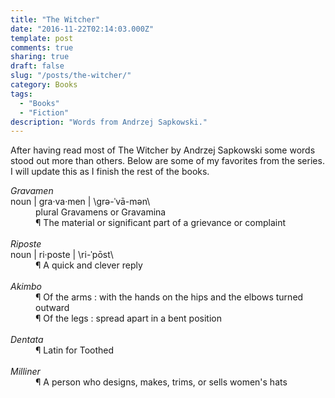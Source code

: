```yaml
---
title: "The Witcher"
date: "2016-11-22T02:14:03.000Z"
template: post
comments: true
sharing: true
draft: false
slug: "/posts/the-witcher/"
category: Books
tags:
  - "Books"
  - "Fiction"
description: "Words from Andrzej Sapkowski."
---
```


After having read most of The Witcher by Andrzej Sapkowski some words stood out more than others. Below are some of my favorites from the series. I will update this as I finish the rest of the books.

<dl>
  <dt>
    <dfn>Gravamen</dfn>
  </dt>
  <dt>
    noun | gra·va·men | \grə-ˈvā-mən\
  </dt>
  <dd>
    plural Gravamens or Gravamina
  </dd>
  <dd>
    ¶ The material or significant part of a grievance or complaint
  </dd>
  <br>
  <dt><dfn>Riposte</dfn></dt>
  <dt>noun | ri·poste | \ri-ˈpōst\</dt>
  <dd>
    ¶ A quick and clever reply
  </dd>
  <br>
  <dt><dfn>Akimbo</dfn></dt>
  <dd>
    ¶ Of the arms : with the hands on the hips and the elbows turned outward
  </dd>
  <dd>
    ¶ Of the legs : spread apart in a bent position
  </dd>
  <br>
  <dt><dfn>Dentata</dfn></dt>
  <dd>
    ¶ Latin for Toothed
  </dd>
  <br>
  <dt><dfn>Milliner</dfn></dt>
  <dd>
    ¶ A person who designs, makes, trims, or sells women's hats
  </dd>
</dl>
